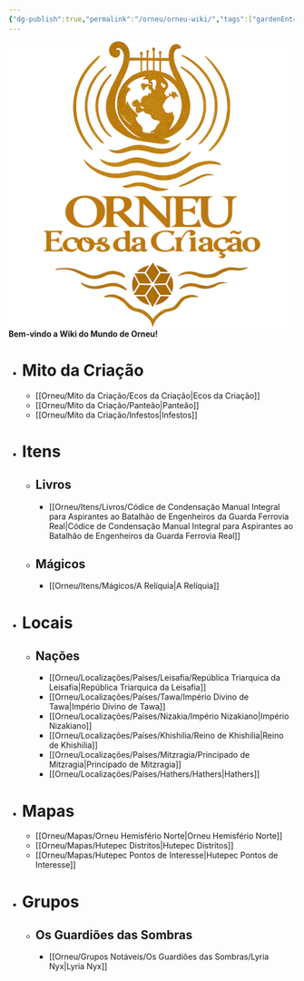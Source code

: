 ```yaml
---
{"dg-publish":true,"permalink":"/orneu/orneu-wiki/","tags":["gardenEntry"]}
---
```


![test.png](/img/user/Orneu/Imagens/test.png)
 **Bem-vindo a Wiki do Mundo de Orneu!** 

- # Mito da Criação
    - [[Orneu/Mito da Criação/Ecos da Criação\|Ecos da Criação]]
    - [[Orneu/Mito da Criação/Panteão\|Panteão]]
    - [[Orneu/Mito da Criação/Infestos\|Infestos]]
- # Itens
	- ## Livros
		- [[Orneu/Itens/Livros/Códice de Condensação Manual Integral para Aspirantes ao Batalhão de Engenheiros da Guarda Ferrovia Real\|Códice de Condensação Manual Integral para Aspirantes ao Batalhão de Engenheiros da Guarda Ferrovia Real]]
	- ## Mágicos
		- [[Orneu/Itens/Mágicos/A Relíquia\|A Relíquia]]
- # Locais
	- ## Nações
		- [[Orneu/Localizações/Países/Leisafia/República Triarquica da Leisafia\|República Triarquica da Leisafia]]
		- [[Orneu/Localizações/Países/Tawa/Império Divino de Tawa\|Império Divino de Tawa]]
		- [[Orneu/Localizações/Países/Nizakia/Império Nizakiano\|Império Nizakiano]]
		- [[Orneu/Localizações/Países/Khishilia/Reino de Khishilia\|Reino de Khishilia]]
		- [[Orneu/Localizações/Países/Mitzragia/Principado de Mitzragia\|Principado de Mitzragia]]
		- [[Orneu/Localizações/Países/Hathers/Hathers\|Hathers]]
- # Mapas
	- [[Orneu/Mapas/Orneu Hemisfério Norte\|Orneu Hemisfério Norte]]
	- [[Orneu/Mapas/Hutepec Distritos\|Hutepec Distritos]]
	- [[Orneu/Mapas/Hutepec Pontos de Interesse\|Hutepec Pontos de Interesse]]
- # Grupos
	- ## Os Guardiões das Sombras
		- [[Orneu/Grupos Notáveis/Os Guardiões das Sombras/Lyria Nyx\|Lyria Nyx]]